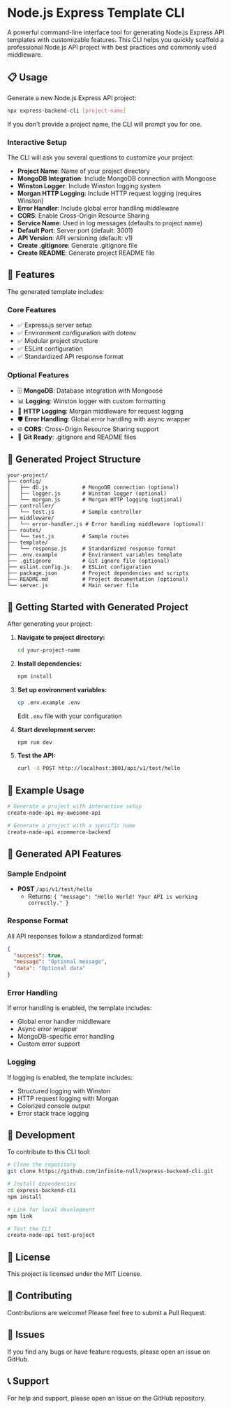 # Node.js Express Template CLI

A powerful command-line interface tool for generating Node.js Express API templates with customizable features. This CLI helps you quickly scaffold a professional Node.js API project with best practices and commonly used middleware.

## 📋 Usage

Generate a new Node.js Express API project:

```bash
npx express-backend-cli [project-name]
```

If you don't provide a project name, the CLI will prompt you for one.

### Interactive Setup

The CLI will ask you several questions to customize your project:

- **Project Name**: Name of your project directory
- **MongoDB Integration**: Include MongoDB connection with Mongoose
- **Winston Logger**: Include Winston logging system
- **Morgan HTTP Logging**: Include HTTP request logging (requires Winston)
- **Error Handler**: Include global error handling middleware
- **CORS**: Enable Cross-Origin Resource Sharing
- **Service Name**: Used in log messages (defaults to project name)
- **Default Port**: Server port (default: 3001)
- **API Version**: API versioning (default: v1)
- **Create .gitignore**: Generate .gitignore file
- **Create README**: Generate project README file

## 🎯 Features

The generated template includes:

### Core Features

- ✅ Express.js server setup
- ✅ Environment configuration with dotenv
- ✅ Modular project structure
- ✅ ESLint configuration
- ✅ Standardized API response format

### Optional Features

- 🗄️ **MongoDB**: Database integration with Mongoose
- 📊 **Logging**: Winston logger with custom formatting
- 📝 **HTTP Logging**: Morgan middleware for request logging
- 🛡️ **Error Handling**: Global error handling with async wrapper
- 🌐 **CORS**: Cross-Origin Resource Sharing support
- 📁 **Git Ready**: .gitignore and README files

## 📁 Generated Project Structure

```
your-project/
├── config/
│   ├── db.js           # MongoDB connection (optional)
│   ├── logger.js       # Winston logger (optional)
│   └── morgan.js       # Morgan HTTP logging (optional)
├── controller/
│   └── test.js         # Sample controller
├── middleware/
│   └── error-handler.js # Error handling middleware (optional)
├── routes/
│   └── test.js         # Sample routes
├── template/
│   └── response.js     # Standardized response format
├── .env.example        # Environment variables template
├── .gitignore          # Git ignore file (optional)
├── eslint.config.js    # ESLint configuration
├── package.json        # Project dependencies and scripts
├── README.md           # Project documentation (optional)
└── server.js           # Main server file
```

## 🔧 Getting Started with Generated Project

After generating your project:

1. **Navigate to project directory:**

   ```bash
   cd your-project-name
   ```

2. **Install dependencies:**

   ```bash
   npm install
   ```

3. **Set up environment variables:**

   ```bash
   cp .env.example .env
   ```

   Edit `.env` file with your configuration

4. **Start development server:**

   ```bash
   npm run dev
   ```

5. **Test the API:**
   ```bash
   curl -X POST http://localhost:3001/api/v1/test/hello
   ```

## 📝 Example Usage

```bash
# Generate a project with interactive setup
create-node-api my-awesome-api

# Generate a project with a specific name
create-node-api ecommerce-backend
```

## 🎨 Generated API Features

### Sample Endpoint

- **POST** `/api/v1/test/hello`
  - Returns: `{ "message": "Hello World! Your API is working correctly." }`

### Response Format

All API responses follow a standardized format:

```json
{
  "success": true,
  "message": "Optional message",
  "data": "Optional data"
}
```

### Error Handling

If error handling is enabled, the template includes:

- Global error handler middleware
- Async error wrapper
- MongoDB-specific error handling
- Custom error support

### Logging

If logging is enabled, the template includes:

- Structured logging with Winston
- HTTP request logging with Morgan
- Colorized console output
- Error stack trace logging

## 🔧 Development

To contribute to this CLI tool:

```bash
# Clone the repository
git clone https://github.com/infinite-null/express-backend-cli.git

# Install dependencies
cd express-backend-cli
npm install

# Link for local development
npm link

# Test the CLI
create-node-api test-project
```

## 📄 License

This project is licensed under the MIT License.

## 🤝 Contributing

Contributions are welcome! Please feel free to submit a Pull Request.

## 🐛 Issues

If you find any bugs or have feature requests, please open an issue on GitHub.

## 📞 Support

For help and support, please open an issue on the GitHub repository.
